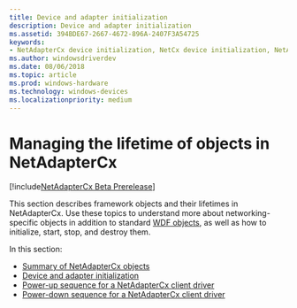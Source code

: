 ```yaml
---
title: Device and adapter initialization
description: Device and adapter initialization
ms.assetid: 394BDE67-2667-4672-896A-2407F3A54725
keywords:
- NetAdapterCx device initialization, NetCx device initialization, NetAdapterCx adapter initialization, NetCx adapter initialization
ms.author: windowsdriverdev
ms.date: 08/06/2018
ms.topic: article
ms.prod: windows-hardware
ms.technology: windows-devices
ms.localizationpriority: medium
---
```


# Managing the lifetime of objects in NetAdapterCx

[!include[NetAdapterCx Beta Prerelease](../netcx-beta-prerelease.md)]

This section describes framework objects and their lifetimes in NetAdapterCx. Use these topics to understand more about networking-specific objects in addition to standard [WDF objects](../wdf/wdf-objects.md), as well as how to initialize, start, stop, and destroy them.

In this section:

- [Summary of NetAdapterCx objects](summary-of-netadaptercx-objects.md)
- [Device and adapter initialization](device-and-adapter-initialization.md)
- [Power-up sequence for a NetAdapterCx client driver](power-up-sequence-for-a-netadaptercx-client-driver.md)
- [Power-down sequence for a NetAdapterCx client driver](power-down-sequence-for-a-netadaptercx-client-driver.md)